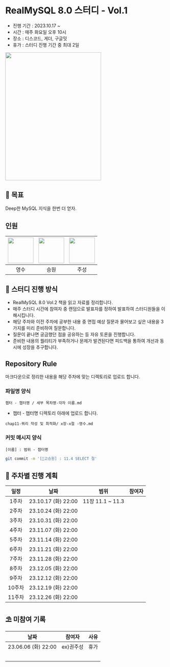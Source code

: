 # RealMySQL 8.0 스터디 - Vol.1

* 진행 기간 : 2023.10.17 ~
* 시간 : 매주 화요일 오후 10시
* 장소 : 디스코드, 게더, 구글밋
* 휴가 : 스터디 진행 기간 중 최대 2일

<img src="https://contents.kyobobook.co.kr/sih/fit-in/458x0/pdt/9791158392727.jpg" width = 300 height = 400>

## 🚩 목표
Deep한 MySQL 지식을 한번 더 얻자.


## 인원
| [<img src="https://github.com/devYSK.png" width="80">](https://github.com/devYSK) | [<img src="https://github.com/goseungwon.png" width="80">](https://github.com/goseungwon) | [<img src="https://github.com/JoosungKwon.png" width="80">](https://github.com/JoosungKwon) |
|:----------------------------------------------------------------------------------:|:----------------------------------------------------------------------------------:|:-----------------------------------------------------------------------------------:|
| 영수 | 승원 | 주성 |



## 🎯 스터디 진행 방식
* RealMySQL 8.0 Vol.2 책을 읽고 자료를 정리합니다.
* 매주 스터디 시간에 참여자 중 랜덤으로 발표자를 정하여 발표하여 스터디원들을 이해시킵니다.
* 해당 주차와 이전 주차에 공부한 내용 중 면접 예상 질문과 물어보고 싶은 내용을 3가지를 미리 준비하여 질문합니다.
* 질문이 끝나면 궁금했던 점을 공유하는 등 자유 토론을 진행합니다. 
* 준비한 내용의 퀄리티가 부족하거나 문제가 발견된다면 피드백을 통하여 개선과 동시에 성장을 추구합니다.


## Repository Rule
마크다운으로 정리한 내용을 해당 주차에 맞는 디렉토리로 업로드 합니다.

### 파일명 양식
`챕터 - 챕터명 / 세부 목차명-각자 이름.md`
* 챕터 - 챕터명 디렉토리 아래에 업로드 합니다.
```
chap11-쿼리 작성 및 최적화/ x장-x절 -영수.md
```

### 커밋 메시지 양식
`[이름] : 범위 - 챕터명  `
```sh
git commit -m '[고승원] : 11.4 SELECT 절'
```


## 🎯 주차별 진행 계획
|일정|날짜|범위|참여자
|:--:|:--:|:--:|:--:|
|1주차|23.10.17 (화) 22:00| 11장 11.1 ~ 11.3  |  |
|2주차|23.10.24 (화) 22:00|  |  |
|3주차|23.10.31 (화) 22:00|  |  |
|4주차|23.11.07 (화) 22:00|  |  |
|5주차|23.11.14 (화) 22:00|  |  |
|6주차|23.11.21 (화) 22:00|  |  |
|7주차|23.11.28 (화) 22:00|  |  |
|8주차|23.12.05 (화) 22:00|  |  |
|9주차|23.12.12 (화) 22:00|  |  |
|10주차|23.12.19 (화) 22:00| |  |
|11주차|23.12.26 (화) 22:00| |  |


## ⛱️ 미참여 기록

|날짜|참여자|사유
|:--:|:--:|:--:|
|23.06.06 (화) 22:00|ex)권주성|휴가
|||
|||
|||
|||
|||
